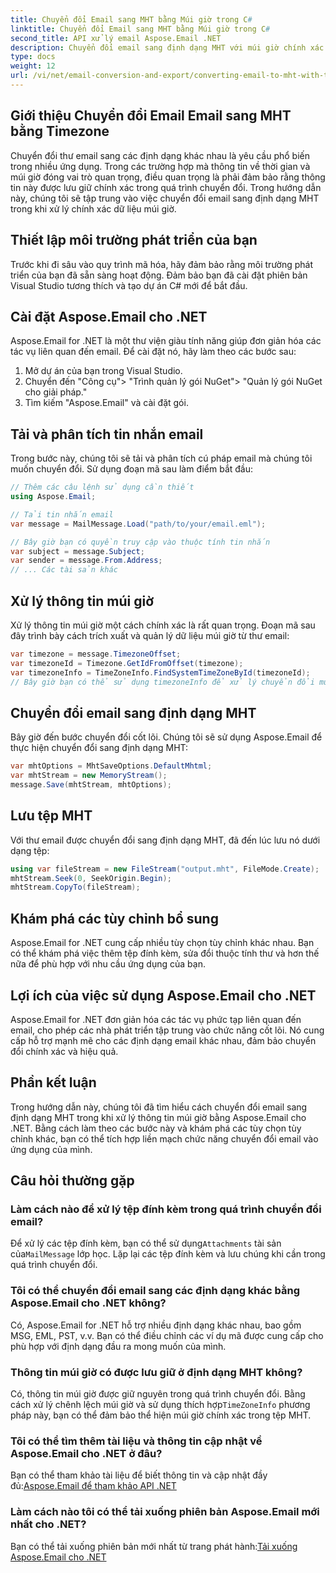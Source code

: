```yaml
---
title: Chuyển đổi Email sang MHT bằng Múi giờ trong C#
linktitle: Chuyển đổi Email sang MHT bằng Múi giờ trong C#
second_title: API xử lý email Aspose.Email .NET
description: Chuyển đổi email sang định dạng MHT với múi giờ chính xác bằng Aspose.Email for .NET. Hướng dẫn từng bước và ví dụ về mã được cung cấp.
type: docs
weight: 12
url: /vi/net/email-conversion-and-export/converting-email-to-mht-with-timezone-in-csharp/
---
```


## Giới thiệu Chuyển đổi Email Email sang MHT bằng Timezone

Chuyển đổi thư email sang các định dạng khác nhau là yêu cầu phổ biến trong nhiều ứng dụng. Trong các trường hợp mà thông tin về thời gian và múi giờ đóng vai trò quan trọng, điều quan trọng là phải đảm bảo rằng thông tin này được lưu giữ chính xác trong quá trình chuyển đổi. Trong hướng dẫn này, chúng tôi sẽ tập trung vào việc chuyển đổi email sang định dạng MHT trong khi xử lý chính xác dữ liệu múi giờ.

## Thiết lập môi trường phát triển của bạn

Trước khi đi sâu vào quy trình mã hóa, hãy đảm bảo rằng môi trường phát triển của bạn đã sẵn sàng hoạt động. Đảm bảo bạn đã cài đặt phiên bản Visual Studio tương thích và tạo dự án C# mới để bắt đầu.

## Cài đặt Aspose.Email cho .NET

Aspose.Email for .NET là một thư viện giàu tính năng giúp đơn giản hóa các tác vụ liên quan đến email. Để cài đặt nó, hãy làm theo các bước sau:

1. Mở dự án của bạn trong Visual Studio.
2. Chuyển đến "Công cụ"> "Trình quản lý gói NuGet"> "Quản lý gói NuGet cho giải pháp."
3. Tìm kiếm "Aspose.Email" và cài đặt gói.

## Tải và phân tích tin nhắn email

Trong bước này, chúng tôi sẽ tải và phân tích cú pháp email mà chúng tôi muốn chuyển đổi. Sử dụng đoạn mã sau làm điểm bắt đầu:

```csharp
// Thêm các câu lệnh sử dụng cần thiết
using Aspose.Email;

// Tải tin nhắn email
var message = MailMessage.Load("path/to/your/email.eml");

// Bây giờ bạn có quyền truy cập vào thuộc tính tin nhắn
var subject = message.Subject;
var sender = message.From.Address;
// ... Các tài sản khác
```

## Xử lý thông tin múi giờ

Xử lý thông tin múi giờ một cách chính xác là rất quan trọng. Đoạn mã sau đây trình bày cách trích xuất và quản lý dữ liệu múi giờ từ thư email:

```csharp
var timezone = message.TimezoneOffset;
var timezoneId = Timezone.GetIdFromOffset(timezone);
var timezoneInfo = TimeZoneInfo.FindSystemTimeZoneById(timezoneId);
// Bây giờ bạn có thể sử dụng timezoneInfo để xử lý chuyển đổi múi giờ
```

## Chuyển đổi email sang định dạng MHT

Bây giờ đến bước chuyển đổi cốt lõi. Chúng tôi sẽ sử dụng Aspose.Email để thực hiện chuyển đổi sang định dạng MHT:

```csharp
var mhtOptions = MhtSaveOptions.DefaultMhtml;
var mhtStream = new MemoryStream();
message.Save(mhtStream, mhtOptions);
```

## Lưu tệp MHT

Với thư email được chuyển đổi sang định dạng MHT, đã đến lúc lưu nó dưới dạng tệp:

```csharp
using var fileStream = new FileStream("output.mht", FileMode.Create);
mhtStream.Seek(0, SeekOrigin.Begin);
mhtStream.CopyTo(fileStream);
```

## Khám phá các tùy chỉnh bổ sung

Aspose.Email for .NET cung cấp nhiều tùy chọn tùy chỉnh khác nhau. Bạn có thể khám phá việc thêm tệp đính kèm, sửa đổi thuộc tính thư và hơn thế nữa để phù hợp với nhu cầu ứng dụng của bạn.

## Lợi ích của việc sử dụng Aspose.Email cho .NET

Aspose.Email for .NET đơn giản hóa các tác vụ phức tạp liên quan đến email, cho phép các nhà phát triển tập trung vào chức năng cốt lõi. Nó cung cấp hỗ trợ mạnh mẽ cho các định dạng email khác nhau, đảm bảo chuyển đổi chính xác và hiệu quả.

## Phần kết luận

Trong hướng dẫn này, chúng tôi đã tìm hiểu cách chuyển đổi email sang định dạng MHT trong khi xử lý thông tin múi giờ bằng Aspose.Email cho .NET. Bằng cách làm theo các bước này và khám phá các tùy chọn tùy chỉnh khác, bạn có thể tích hợp liền mạch chức năng chuyển đổi email vào ứng dụng của mình.

## Câu hỏi thường gặp

### Làm cách nào để xử lý tệp đính kèm trong quá trình chuyển đổi email?

 Để xử lý các tệp đính kèm, bạn có thể sử dụng`Attachments` tài sản của`MailMessage` lớp học. Lặp lại các tệp đính kèm và lưu chúng khi cần trong quá trình chuyển đổi.

### Tôi có thể chuyển đổi email sang các định dạng khác bằng Aspose.Email cho .NET không?

Có, Aspose.Email for .NET hỗ trợ nhiều định dạng khác nhau, bao gồm MSG, EML, PST, v.v. Bạn có thể điều chỉnh các ví dụ mã được cung cấp cho phù hợp với định dạng đầu ra mong muốn của mình.

### Thông tin múi giờ có được lưu giữ ở định dạng MHT không?

 Có, thông tin múi giờ được giữ nguyên trong quá trình chuyển đổi. Bằng cách xử lý chênh lệch múi giờ và sử dụng thích hợp`TimeZoneInfo` phương pháp này, bạn có thể đảm bảo thể hiện múi giờ chính xác trong tệp MHT.

### Tôi có thể tìm thêm tài liệu và thông tin cập nhật về Aspose.Email cho .NET ở đâu?

 Bạn có thể tham khảo tài liệu để biết thông tin và cập nhật đầy đủ:[Aspose.Email để tham khảo API .NET](https://reference.aspose.com/email/net/)

### Làm cách nào tôi có thể tải xuống phiên bản Aspose.Email mới nhất cho .NET?

 Bạn có thể tải xuống phiên bản mới nhất từ trang phát hành:[Tải xuống Aspose.Email cho .NET](https://releases.aspose.com/email/net/)